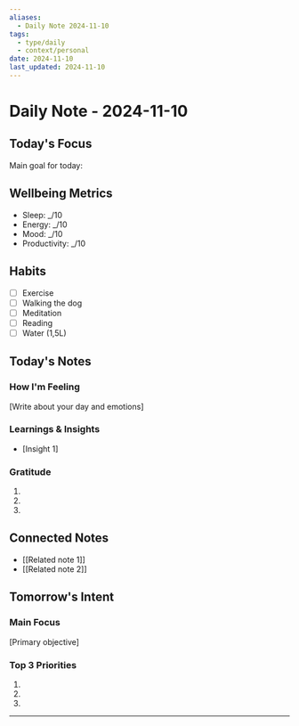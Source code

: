 ```yaml
---
aliases: 
  - Daily Note 2024-11-10
tags: 
  - type/daily
  - context/personal
date: 2024-11-10
last_updated: 2024-11-10
---
```

# Daily Note - 2024-11-10

## Today's Focus
Main goal for today:

## Wellbeing Metrics
- Sleep: _/10
- Energy: _/10
- Mood: _/10
- Productivity: _/10

## Habits
- [ ] Exercise
- [ ] Walking the dog
- [ ] Meditation
- [ ] Reading
- [ ] Water (1,5L)

## Today's Notes
### How I'm Feeling
[Write about your day and emotions]

### Learnings & Insights
- [Insight 1]

### Gratitude
1. 
2. 
3. 

## Connected Notes
- [[Related note 1]]
- [[Related note 2]]

## Tomorrow's Intent
### Main Focus
[Primary objective]

### Top 3 Priorities
1. 
2. 
3. 

---